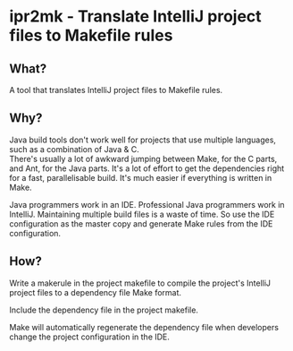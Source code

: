 ipr2mk - Translate IntelliJ project files to Makefile rules
===========================================================

What?
-----

A tool that translates IntelliJ project files to Makefile rules.

Why?
----

Java build tools don't work well for projects that use multiple languages, such as a combination of Java & C.  
There's usually a lot of awkward jumping between Make, for the C parts, and Ant, for the Java parts.  It's a lot
of effort to get the dependencies right for a fast, parallelisable build.  It's much easier if everything is written
in Make.

Java programmers work in an IDE.  Professional Java programmers work in IntelliJ.  Maintaining multiple build files 
is a waste of time.  So use the IDE configuration as the master copy and generate Make rules from the IDE configuration.

How?
----

Write a makerule in the project makefile to compile the project's IntelliJ project files to a dependency file Make format.

Include the dependency file in the project makefile.

Make will automatically regenerate the dependency file when developers change the project configuration in the IDE.
